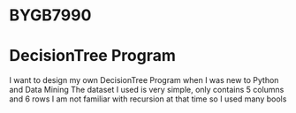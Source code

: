 # BYGB7990
# DecisionTree Program
I want to design my own DecisionTree Program when I was new to Python and Data Mining
The dataset I used is very simple, only contains 5 columns and 6 rows
I am not familiar with recursion at that time so I used many bools
